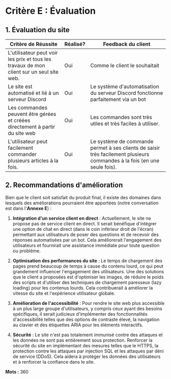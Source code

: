 # Critère E : Évaluation 


## 1. Évaluation du site

| Critère de Réussite                                                                      | Réalisé? | Feedback du client                                                                                                       |
| ---------------------------------------------------------------------------------------- | -------- | ------------------------------------------------------------------------------------------------------------------------ |
| L'utilisateur peut voir les prix et tous les travaux de mon client sur un seul site web. | Oui      | Comme le client le souhaitait                                                                                            |
| Le site est automatisé et lié à un serveur Discord                                       | Oui      | Le système d'automatisation du serveur Discord fonctionne parfaitement via un bot                                        |
| Les commandes peuvent être gérées et créées directement à partir du site web             | Oui      | Les commandes sont très utiles et très faciles à utiliser.                                                               |
| L'utilisateur peut facilement commander plusieurs articles à la fois.                    | Oui      | Le système de commande permet à ses clients de saisir très facilement plusieurs commandes à la fois (en une seule fois). |

## 2. Recommandations d'amélioration

Bien que le client soit satisfait du produit final, il existe des domaines dans lesquels des améliorations pourraient être apportées (notre conversation est dans l'**Annexe E**) :

1. **Intégration d'un service client en direct** : Actuellement, le site ne propose pas de service client en direct. Il serait bénéfique d'intégrer une option de chat en direct (dans le coin inférieur droit de l'écran) permettant aux utilisateurs de poser des questions et de recevoir des réponses automatisées par un bot. Cela améliorerait l'engagement des utilisateurs et fournirait une assistance immédiate pour toute question ou problème.
    
2. **Optimisation des performances du site** : Le temps de chargement des pages prend beaucoup de temps à cause du contenu lourd, ce qui peut grandement influencer l'engagement des utilisateurs. Une des solutions que le client a proposées est d'optimiser les images, de réduire le poids des scripts et d'utiliser des techniques de chargement paresseux (lazy loading) pour les contenus lourds. Cela contribuerait à améliorer la vitesse du site et l'expérience utilisateur globale.
    
3. **Amélioration de l'accessibilité** : Pour rendre le site web plus accessible à un plus large groupe d'utilisateurs, y compris ceux ayant des besoins spécifiques, il serait judicieux d'implémenter des fonctionnalités d'accessibilité telles que des options de contraste élevé, la navigation au clavier et des étiquettes ARIA pour les éléments interactifs.
    
5. **Sécurité** : Le site n'est pas totalement immunisé contre des attaques et les données ne sont pas entièrement sous protection. Renforcer la sécurité du site en implémentant des mesures telles que le HTTPS, la protection contre les attaques par injection SQL et les attaques par déni de service (DDoS). Cela aidera à protéger les données des utilisateurs et à renforcer la confiance dans le site.

**Mots :** 360